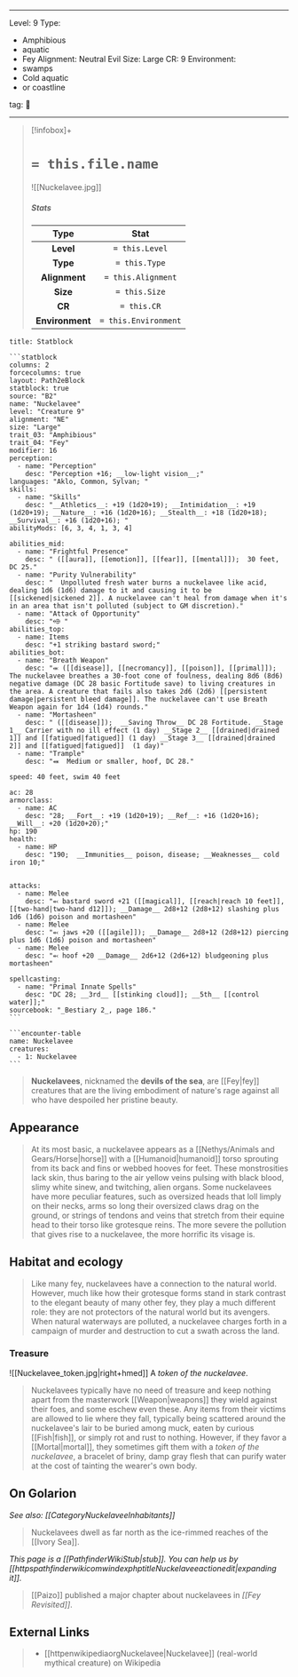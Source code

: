
---


Level: 9
Type:
- Amphibious
- aquatic
- Fey
Alignment: Neutral Evil
Size: Large
CR: 9
Environment:
- swamps
- Cold aquatic
- or coastline


tag: 👹

---

> [!infobox]+
> #  `= this.file.name`
> ![[Nuckelavee.jpg]]
> ##### Stats
> Type | Stat |
> :---:|:---:|
> **Level** | `= this.Level` |
> **Type** | `= this.Type` |
> **Alignment** | `= this.Alignment` |
> **Size** | `= this.Size` |
> **CR** | `= this.CR` |
> **Environment** | `= this.Environment` |




````ad-info
title: Statblock

```statblock
columns: 2
forcecolumns: true
layout: Path2eBlock
statblock: true
source: "B2"
name: "Nuckelavee"
level: "Creature 9"
alignment: "NE"
size: "Large"
trait_03: "Amphibious"
trait_04: "Fey"
modifier: 16
perception:
  - name: "Perception"
    desc: "Perception +16; __low-light vision__;"
languages: "Aklo, Common, Sylvan; "
skills:
  - name: "Skills"
    desc: "__Athletics__: +19 (1d20+19); __Intimidation__: +19 (1d20+19); __Nature__: +16 (1d20+16); __Stealth__: +18 (1d20+18); __Survival__: +16 (1d20+16); "
abilityMods: [6, 3, 4, 1, 3, 4]

abilities_mid:
  - name: "Frightful Presence"
    desc: " ([[aura]], [[emotion]], [[fear]], [[mental]]);  30 feet, DC 25."
  - name: "Purity Vulnerability"
    desc: "  Unpolluted fresh water burns a nuckelavee like acid, dealing 1d6 (1d6) damage to it and causing it to be [[sickened|sickened 2]]. A nuckelavee can't heal from damage when it's in an area that isn't polluted (subject to GM discretion)."
  - name: "Attack of Opportunity"
    desc: "⬲ "
abilities_top:
  - name: Items
    desc: "+1 striking bastard sword;"
abilities_bot:
  - name: "Breath Weapon"
    desc: "⬺ ([[disease]], [[necromancy]], [[poison]], [[primal]]);  The nuckelavee breathes a 30-foot cone of foulness, dealing 8d6 (8d6) negative damage (DC 28 basic Fortitude save) to living creatures in the area. A creature that fails also takes 2d6 (2d6) [[persistent damage|persistent bleed damage]]. The nuckelavee can't use Breath Weapon again for 1d4 (1d4) rounds."
  - name: "Mortasheen"
    desc: " ([[disease]]);  __Saving Throw__ DC 28 Fortitude. __Stage 1__ Carrier with no ill effect (1 day) __Stage 2__ [[drained|drained 1]] and [[fatigued|fatigued]] (1 day) __Stage 3__ [[drained|drained 2]] and [[fatigued|fatigued]]  (1 day)"
  - name: "Trample"
    desc: "⬽  Medium or smaller, hoof, DC 28."

speed: 40 feet, swim 40 feet

ac: 28
armorclass:
  - name: AC
    desc: "28; __Fort__: +19 (1d20+19); __Ref__: +16 (1d20+16); __Will__: +20 (1d20+20);"
hp: 190
health:
  - name: HP
    desc: "190;  __Immunities__ poison, disease; __Weaknesses__ cold iron 10;"


attacks:
  - name: Melee
    desc: "⬻ bastard sword +21 ([[magical]], [[reach|reach 10 feet]], [[two-hand|two-hand d12]]); __Damage__ 2d8+12 (2d8+12) slashing plus 1d6 (1d6) poison and mortasheen"
  - name: Melee
    desc: "⬻ jaws +20 ([[agile]]); __Damage__ 2d8+12 (2d8+12) piercing plus 1d6 (1d6) poison and mortasheen"
  - name: Melee
    desc: "⬻ hoof +20 __Damage__ 2d6+12 (2d6+12) bludgeoning plus mortasheen"

spellcasting:
  - name: "Primal Innate Spells"
    desc: "DC 28; __3rd__ [[stinking cloud]]; __5th__ [[control water]];"
sourcebook: "_Bestiary 2_, page 186."
```

```encounter-table
name: Nuckelavee
creatures:
  - 1: Nuckelavee
```

````



> **Nuckelavees**, nicknamed the **devils of the sea**, are [[Fey|fey]] creatures that are the living embodiment of nature's rage against all who have despoiled her pristine beauty.



## Appearance

> At its most basic, a nuckelavee appears as a [[Nethys/Animals and Gears/Horse|horse]] with a [[Humanoid|humanoid]] torso sprouting from its back and fins or webbed hooves for feet. These monstrosities lack skin, thus baring to the air yellow veins pulsing with black blood, slimy white sinew, and twitching, alien organs. Some nuckelavees have more peculiar features, such as oversized heads that loll limply on their necks, arms so long their oversized claws drag on the ground, or strings of tendons and veins that stretch from their equine head to their torso like grotesque reins. The more severe the pollution that gives rise to a nuckelavee, the more horrific its visage is.


## Habitat and ecology

> Like many fey, nuckelavees have a connection to the natural world. However, much like how their grotesque forms stand in stark contrast to the elegant beauty of many other fey, they play a much different role: they are not protectors of the natural world but its avengers. When natural waterways are polluted, a nuckelavee charges forth in a campaign of murder and destruction to cut a swath across the land.


### Treasure

![[Nuckelavee_token.jpg|right+hmed]] 
 A *token of the nuckelavee*.
> Nuckelavees typically have no need of treasure and keep nothing apart from the masterwork [[Weapon|weapons]] they wield against their foes, and some eschew even these. Any items from their victims are allowed to lie where they fall, typically being scattered around the nuckelavee's lair to be buried among muck, eaten by curious [[Fish|fish]], or simply rot and rust to nothing.
> However, if they favor a [[Mortal|mortal]], they sometimes gift them with a *token of the nuckelavee*, a bracelet of briny, damp gray flesh that can purify water at the cost of tainting the wearer's own body.


## On Golarion

*See also: [[CategoryNuckelaveeInhabitants]]*
> Nuckelavees dwell as far north as the ice-rimmed reaches of the [[Ivory Sea]].



*This page is a [[PathfinderWikiStub|stub]]. You can help us by [[httpspathfinderwikicomwindexphptitleNuckelaveeactionedit|expanding it]].*


> [[Paizo]] published a major chapter about nuckelavees in *[[Fey Revisited]]*.



## External Links

> - [[httpenwikipediaorgNuckelavee|Nuckelavee]] (real-world mythical creature) on Wikipedia






